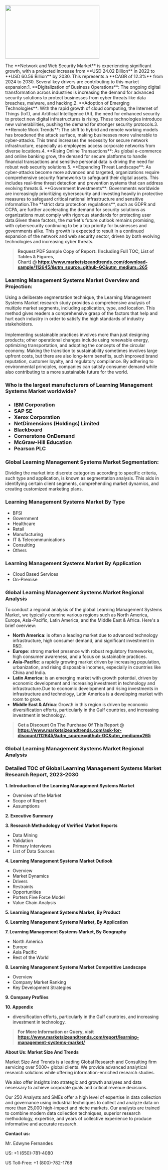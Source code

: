 <p><img class="alignnone size-medium wp-image-20088" src="https://ffe5etoiles.com/wp-content/uploads/2024/12/MST1-300x171.png" alt="" width="300" height="171" /></p>The **Network and Web Security Market** is experiencing significant growth, with a projected increase from **USD 24.02 Billion** in 2022 to **USD 60.56 Billion** by 2030. This represents a **CAGR of 12.3%** from 2024 to 2030. Several key drivers are contributing to this market expansion:1. **Digitalization of Business Operations**: The ongoing digital transformation across industries is increasing the demand for advanced security solutions to protect businesses from cyber threats like data breaches, malware, and hacking.2. **Adoption of Emerging Technologies**: With the rapid growth of cloud computing, the Internet of Things (IoT), and Artificial Intelligence (AI), the need for enhanced security to protect new digital infrastructures is rising. These technologies introduce new vulnerabilities, pushing the demand for stronger security protocols.3. **Remote Work Trends**: The shift to hybrid and remote working models has broadened the attack surface, making businesses more vulnerable to cyber-attacks. This trend increases the necessity for secure network infrastructure, especially as employees access corporate networks from diverse locations.4. **Rising Online Transactions**: As global e-commerce and online banking grow, the demand for secure platforms to handle financial transactions and sensitive personal data is driving the need for robust web security solutions.5. **Expanding Threat Landscape**: As cyber-attacks become more advanced and targeted, organizations require comprehensive security frameworks to safeguard their digital assets. This includes real-time threat detection and prevention systems that can address evolving threats.6. **Government Investments**: Governments worldwide are increasingly prioritizing cybersecurity and investing heavily in protective measures to safeguard critical national infrastructure and sensitive information.The **strict data protection regulations**, such as GDPR and CCPA, are further accelerating the demand for security solutions as organizations must comply with rigorous standards for protecting user data.Given these factors, the market's future outlook remains promising, with cybersecurity continuing to be a top priority for businesses and governments alike. This growth is expected to result in a continued expansion of the network and web security sector, driven by both evolving technologies and increasing cyber threats.</p><blockquote id="" class=""><strong>Request PDF Sample Copy of Report: (Including Full TOC, List of Tables &amp; Figures, Chart)&nbsp;@&nbsp;<strong><a href="https://www.marketsizeandtrends.com/download-sample/112645/&utm_source=github-GC&utm_medium=265" target="_blank">https://www.marketsizeandtrends.com/download-sample/112645/&utm_source=github-GC&utm_medium=265</a></strong></strong></blockquote><h3 id="" class="">Learning Management Systems Market&nbsp;Overview and Projection:</h3><p id="" class="">Using a deliberate segmentation technique, the Learning Management Systems Market research study provides a comprehensive analysis of multiple market segments, including application, type, and location. This method gives readers a comprehensive grasp of the factors that help and hurt each industry in order to satisfy the high standards of industry stakeholders. <br /> <br />Implementing sustainable practices involves more than just designing products; other operational changes include using renewable energy, optimizing transportation, and adopting the concepts of the circular economy. Making the transition to sustainability sometimes involves large upfront costs, but there are also long-term benefits, such improved brand reputation, customer loyalty, and regulatory compliance. By adhering to environmental principles, companies can satisfy consumer demand while also contributing to a more sustainable future for the world.</p><h3 id="" class="">Who is the largest manufacturers of&nbsp;Learning Management Systems Market worldwide?</h3><h3 class=""><p><ul><li>IBM Corporation </li><li> SAP SE </li><li> Xerox Corporation </li><li> NetDimensions (Holdings) Limited </li><li> Blackboard </li><li> Cornerstone OnDemand </li><li> McGraw-Hill Education </li><li> Pearson PLC</li></ul></p></h3><h3 id="" class="">Global&nbsp;Learning Management Systems Market Segmentation:</h3><p id="" class="">Dividing the market into discrete categories according to specific criteria, such type and application, is known as segmentation analysis. This aids in identifying certain client segments, comprehending market dynamics, and creating customized marketing plans.</p><h3 id="" class="">Learning Management Systems Market&nbsp;By Type</h3><p><p><ul><li>BFSI </li><li> Government </li><li> Healthcare </li><li> Retail </li><li> Manufacturing </li><li> IT & Telecommunications </li><li> Consulting </li><li> Others</p></li></ul></p></p><h3 id="" class="">Learning Management Systems Market&nbsp;By Application</h3><p class=""><p><ul><li>Cloud Based Services </li><li> On-Premise</li></ul></p></p><h3 id="" class="">Global Learning Management Systems Market Regional Analysis</h3><p id="" class="">To conduct a regional analysis of the global Learning Management Systems Market, we typically examine various regions such as North America, Europe, Asia-Pacific, Latin America, and the Middle East &amp; Africa. Here's a brief overview:</p><ul><li><strong>North America</strong>: is often a leading market due to advanced technology infrastructure, high consumer demand, and significant investment in R&amp;D.</li><li><strong>Europe</strong>: strong market presence with robust regulatory frameworks, high consumer awareness, and a focus on sustainable practices.</li><li><strong>Asia-Pacific</strong>: a rapidly growing market driven by increasing population, urbanization, and rising disposable incomes, especially in countries like China and India.</li><li><strong>Latin America</strong>: is an emerging market with growth potential, driven by economic development and increasing investment in technology and infrastructure.Due to economic development and rising investments in infrastructure and technology, Latin America is a developing market with room to grow.</li><li><strong>Middle East &amp; Africa</strong>: Growth in this region is driven by economic diversification efforts, particularly in the Gulf countries, and increasing investment in technology.</li></ul><blockquote id="" class=""><strong>Get a Discount On The Purchase Of This Report @ <strong><a href="https://www.marketsizeandtrends.com/ask-for-discount/112645/&utm_source=github-GC&utm_medium=265" target="_blank">https://www.marketsizeandtrends.com/ask-for-discount/112645/&utm_source=github-GC&utm_medium=265</a></strong></strong></blockquote><h3 id="" class="">Global Learning Management Systems Market Regional Analysis</h3><h3 id="" class="">Detailed TOC of Global Learning Management Systems Market Research Report, 2023-2030</h3><p id="" class=""><strong>1. Introduction of the Learning Management Systems Market</strong></p><ul><li>Overview of the Market</li><li>Scope of Report</li><li>Assumptions</li></ul><p id="" class=""><strong>2. Executive Summary</strong></p><p id="" class=""><strong>3. Research Methodology of Verified Market Reports</strong></p><ul><li>Data Mining</li><li>Validation</li><li>Primary Interviews</li><li>List of Data Sources</li></ul><p id="" class=""><strong>4. Learning Management Systems Market Outlook</strong></p><ul><li>Overview</li><li>Market Dynamics</li><li>Drivers</li><li>Restraints</li><li>Opportunities</li><li>Porters Five Force Model</li><li>Value Chain Analysis</li></ul><p id="" class=""><strong>5. Learning Management Systems Market, By Product</strong></p><p id="" class=""><strong>6. Learning Management Systems Market, By Application</strong></p><p id="" class=""><strong>7. Learning Management Systems Market, By Geography</strong></p><ul><li>North America</li><li>Europe</li><li>Asia Pacific</li><li>Rest of the World</li></ul><p id="" class=""><strong>8. Learning Management Systems Market Competitive Landscape</strong></p><ul><li>Overview</li><li>Company Market Ranking</li><li>Key Development Strategies</li></ul><p id="" class=""><strong>9. Company Profiles</strong></p><p id="" class=""><strong>10. Appendix</strong></p><ul><li>diversification efforts, particularly in the Gulf countries, and increasing investment in technology.</li></ul><blockquote id="" class=""><strong>For More Information or Query, visit <strong><strong><a href="https://www.marketsizeandtrends.com/report/learning-management-systems-market/" target="_blank">https://www.marketsizeandtrends.com/report/learning-management-systems-market/</a></strong></strong></strong></blockquote><p id="" class=""><strong>About Us: Market Size And Trends</strong></p><p id="" class="">Market Size And Trends is a leading Global Research and Consulting firm servicing over 5000+ global clients. We provide advanced analytical research solutions while offering information-enriched research studies.</p><p id="" class="">We also offer insights into strategic and growth analyses and data necessary to achieve corporate goals and critical revenue decisions.</p><p id="" class="">Our 250 Analysts and SMEs offer a high level of expertise in data collection and governance using industrial techniques to collect and analyze data on more than 25,000 high-impact and niche markets. Our analysts are trained to combine modern data collection techniques, superior research methodology, expertise, and years of collective experience to produce informative and accurate research.</p><p id="" class=""><strong>Contact us:</strong></p><p id="" class="">Mr. Edwyne Fernandes</p><p id="" class="">US: +1 (650)-781-4080</p><p id="" class="">US Toll-Free: +1 (800)-782-1768</p>

